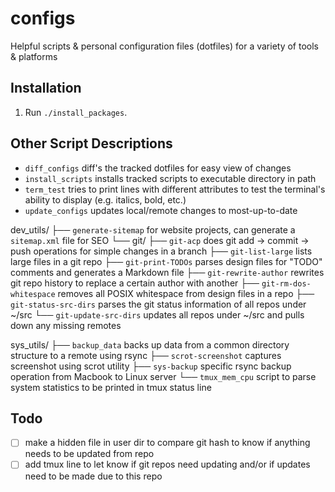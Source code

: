 # configs

Helpful scripts & personal configuration files (dotfiles) for a variety of tools & platforms

## Installation

1. Run `./install_packages`.

## Other Script Descriptions

- `diff_configs` diff's the tracked dotfiles for easy view of changes
- `install_scripts` installs tracked scripts to executable directory in path
- `term_test` tries to print lines with different attributes to test the terminal's ability to display (e.g. italics, bold, etc.)
- `update_configs` updates local/remote changes to most-up-to-date

dev_utils/
├── `generate-sitemap` for website projects, can generate a `sitemap.xml` file for SEO
└── git/
    ├── `git-acp` does git add -> commit -> push operations for simple changes in a branch
    ├── `git-list-large` lists large files in a git repo
    ├── `git-print-TODOs` parses design files for "TODO" comments and generates a Markdown file
    ├── `git-rewrite-author` rewrites git repo history to replace a certain author with another
    ├── `git-rm-dos-whitespace` removes all POSIX whitespace from design files in a repo
    ├── `git-status-src-dirs` parses the git status information of all repos under ~/src
    └── `git-update-src-dirs` updates all repos under ~/src and pulls down any missing remotes

sys_utils/
├── `backup_data` backs up data from a common directory structure to a remote using rsync
├── `scrot-screenshot` captures screenshot using scrot utility
├── `sys-backup` specific rsync backup operation from Macbook to Linux server
└── `tmux_mem_cpu` script to parse system statistics to be printed in tmux status line

## Todo

- [ ] make a hidden file in user dir to compare git hash to know if anything needs to be updated from repo
- [ ] add tmux line to let know if git repos need updating and/or if updates need to be made due to this repo
